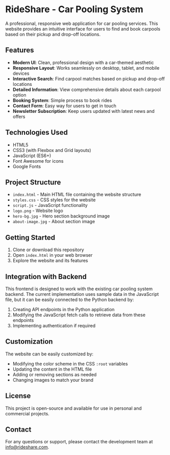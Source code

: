 # RideShare - Car Pooling System

A professional, responsive web application for car pooling services. This website provides an intuitive interface for users to find and book carpools based on their pickup and drop-off locations.

## Features

- **Modern UI**: Clean, professional design with a car-themed aesthetic
- **Responsive Layout**: Works seamlessly on desktop, tablet, and mobile devices
- **Interactive Search**: Find carpool matches based on pickup and drop-off locations
- **Detailed Information**: View comprehensive details about each carpool option
- **Booking System**: Simple process to book rides
- **Contact Form**: Easy way for users to get in touch
- **Newsletter Subscription**: Keep users updated with latest news and offers

## Technologies Used

- HTML5
- CSS3 (with Flexbox and Grid layouts)
- JavaScript (ES6+)
- Font Awesome for icons
- Google Fonts

## Project Structure

- `index.html` - Main HTML file containing the website structure
- `styles.css` - CSS styles for the website
- `script.js` - JavaScript functionality
- `logo.png` - Website logo
- `hero-bg.jpg` - Hero section background image
- `about-image.jpg` - About section image

## Getting Started

1. Clone or download this repository
2. Open `index.html` in your web browser
3. Explore the website and its features

## Integration with Backend

This frontend is designed to work with the existing car pooling system backend. The current implementation uses sample data in the JavaScript file, but it can be easily connected to the Python backend by:

1. Creating API endpoints in the Python application
2. Modifying the JavaScript fetch calls to retrieve data from these endpoints
3. Implementing authentication if required

## Customization

The website can be easily customized by:

- Modifying the color scheme in the CSS `:root` variables
- Updating the content in the HTML file
- Adding or removing sections as needed
- Changing images to match your brand

## License

This project is open-source and available for use in personal and commercial projects.

## Contact

For any questions or support, please contact the development team at info@rideshare.com.
